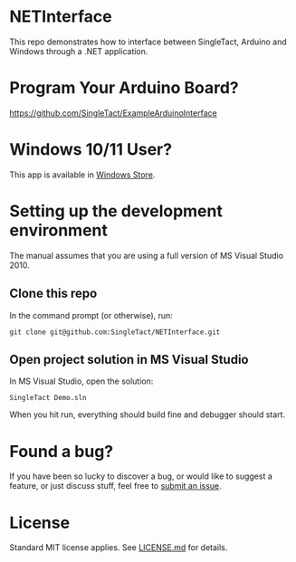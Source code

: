 # NETInterface
This repo demonstrates how to interface between SingleTact, Arduino and Windows
through a .NET application. 

# Program Your Arduino Board?
https://github.com/SingleTact/ExampleArduinoInterface

# Windows 10/11 User?
This app is available in [Windows Store](https://www.microsoft.com/store/apps/9p0p8944fnr2).

# Setting up the development environment
The manual assumes that you are using a full version of MS Visual Studio 2010.

## Clone this repo
In the command prompt (or otherwise), run:

```
git clone git@github.com:SingleTact/NETInterface.git
```

## Open project solution in MS Visual Studio
In MS Visual Studio, open the solution:

```
SingleTact Demo.sln
```

When you hit run, everything should build fine and debugger should start.

# Found a bug?
If you have been so lucky to discover a bug, or would like to suggest a
feature, or just discuss stuff, feel free to
[submit an issue](https://github.com/SingleTact/NETInterface/issues).

# License
Standard MIT license applies. See [LICENSE.md](LICENSE.md) for details.
